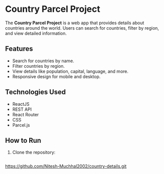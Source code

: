 # Country Parcel Project

The **Country Parcel Project** is a web app that provides details about countries around the world. Users can search for countries, filter by region, and view detailed information.

## Features
- Search for countries by name.
- Filter countries by region.
- View details like population, capital, language, and more.
- Responsive design for mobile and desktop.

## Technologies Used
- ReactJS
- REST API
- React Router
- CSS
- Parcel.js

## How to Run
1. Clone the repository:
   ```bash
  https://github.com/Nitesh-Muchhal2002/country-details.git
